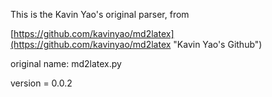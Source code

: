 This is the Kavin Yao's original parser, from 


[https://github.com/kavinyao/md2latex](https://github.com/kavinyao/md2latex "Kavin Yao's Github")


original name: md2latex.py

version = 0.0.2
